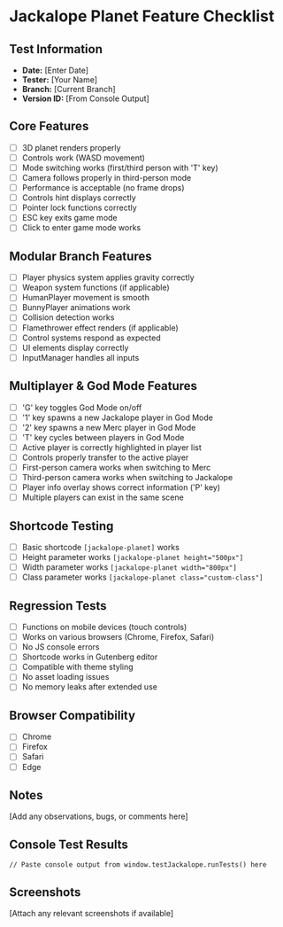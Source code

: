 # Jackalope Planet Feature Checklist

## Test Information
- **Date:** [Enter Date]
- **Tester:** [Your Name]
- **Branch:** [Current Branch]
- **Version ID:** [From Console Output]

## Core Features
- [ ] 3D planet renders properly
- [ ] Controls work (WASD movement)
- [ ] Mode switching works (first/third person with 'T' key)
- [ ] Camera follows properly in third-person mode
- [ ] Performance is acceptable (no frame drops)
- [ ] Controls hint displays correctly
- [ ] Pointer lock functions correctly
- [ ] ESC key exits game mode
- [ ] Click to enter game mode works

## Modular Branch Features
- [ ] Player physics system applies gravity correctly
- [ ] Weapon system functions (if applicable)
- [ ] HumanPlayer movement is smooth
- [ ] BunnyPlayer animations work
- [ ] Collision detection works
- [ ] Flamethrower effect renders (if applicable)
- [ ] Control systems respond as expected
- [ ] UI elements display correctly
- [ ] InputManager handles all inputs

## Multiplayer & God Mode Features
- [ ] 'G' key toggles God Mode on/off
- [ ] '1' key spawns a new Jackalope player in God Mode
- [ ] '2' key spawns a new Merc player in God Mode
- [ ] 'T' key cycles between players in God Mode
- [ ] Active player is correctly highlighted in player list
- [ ] Controls properly transfer to the active player
- [ ] First-person camera works when switching to Merc
- [ ] Third-person camera works when switching to Jackalope
- [ ] Player info overlay shows correct information ('P' key)
- [ ] Multiple players can exist in the same scene

## Shortcode Testing
- [ ] Basic shortcode `[jackalope-planet]` works
- [ ] Height parameter works `[jackalope-planet height="500px"]`
- [ ] Width parameter works `[jackalope-planet width="800px"]`
- [ ] Class parameter works `[jackalope-planet class="custom-class"]`

## Regression Tests
- [ ] Functions on mobile devices (touch controls)
- [ ] Works on various browsers (Chrome, Firefox, Safari)
- [ ] No JS console errors
- [ ] Shortcode works in Gutenberg editor
- [ ] Compatible with theme styling
- [ ] No asset loading issues
- [ ] No memory leaks after extended use

## Browser Compatibility
- [ ] Chrome
- [ ] Firefox
- [ ] Safari
- [ ] Edge

## Notes
[Add any observations, bugs, or comments here]

## Console Test Results
```
// Paste console output from window.testJackalope.runTests() here
```

## Screenshots
[Attach any relevant screenshots if available]

